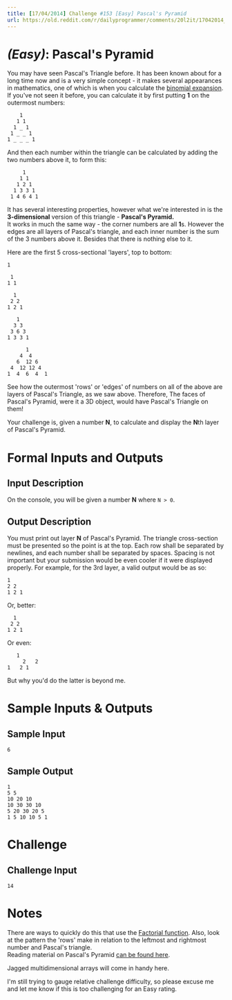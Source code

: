 ```yaml
---
title: [17/04/2014] Challenge #153 [Easy] Pascal's Pyramid
url: https://old.reddit.com/r/dailyprogrammer/comments/20l2it/17042014_challenge_153_easy_pascals_pyramid/
---
```


# [](#EasyIcon) _(Easy)_: Pascal's Pyramid

You may have seen Pascal's Triangle before. It has been known about for a long time now and is a very simple concept - it makes several appearances in mathematics, one of which is when you calculate the [binomial expansion](http://en.wikipedia.org/wiki/Binomial_theorem).  
If you've not seen it before, you can calculate it by first putting **1** on the outermost numbers:

        1
       1 1
      1 _ 1
     1 _ _ 1
    1 _ _ _ 1

And then each number within the triangle can be calculated by adding the two numbers above it, to form this:

         1
        1 1
       1 2 1
      1 3 3 1
     1 4 6 4 1

It has several interesting properties, however what we're interested in is the **3-dimensional** version of this triangle - **Pascal's Pyramid.**  
It works in much the same way - the corner numbers are all **1**s. However the edges are all layers of Pascal's triangle, and each inner number is the sum of the 3 numbers above it. Besides that there is nothing else to it.

Here are the first 5 cross-sectional 'layers', top to bottom:

    1
    
     1
    1 1
   
      1
     2 2
    1 2 1
    
       1
      3	3
     3 6 3
    1 3 3 1
    
          1
        4  4
       6  12 6
     4  12 12 4
    1  4  6  4  1

See how the outermost 'rows' or 'edges' of numbers on all of the above are layers of Pascal's Triangle, as we saw above. Therefore, The faces of Pascal's Pyramid, were it a 3D object, would have Pascal's Triangle on them!

Your challenge is, given a number **N**, to calculate and display the **N**th layer of Pascal's Pyramid.

# Formal Inputs and Outputs

## Input Description

On the console, you will be given a number **N** where `N > 0`.

## Output Description

You must print out layer **N** of Pascal's Pyramid. The triangle cross-section must be presented so the point is at the top. Each row shall be separated by newlines, and each number shall be separated by spaces. Spacing is not important but your submission would be even cooler if it were displayed properly. For example, for the 3rd layer, a valid output would be as so:

    1
    2 2
    1 2 1
    
Or, better:

      1
     2 2
    1 2 1

Or even:

       1
         2   2
    1   2 1

But why you'd do the latter is beyond me.

# Sample Inputs & Outputs

## Sample Input

	6

## Sample Output

	1
	5 5
	10 20 10
	10 30 30 10
	5 20 30 20 5
	1 5 10 10 5 1

# Challenge

## Challenge Input

    14
	
# Notes

There are ways to quickly do this that use the [Factorial function](http://en.wikipedia.org/wiki/Factorial). Also, look at the pattern the 'rows' make in relation to the leftmost and rightmost number and Pascal's triangle.  
Reading material on Pascal's Pyramid [can be found here](http://en.wikipedia.org/wiki/Pascal%27s_pyramid).

Jagged multidimensional arrays will come in handy here.

I'm still trying to gauge relative challenge difficulty, so please excuse me and let me know if this is too challenging for an Easy rating.